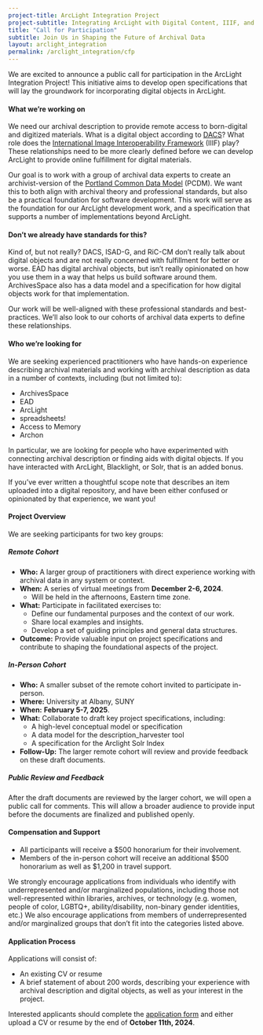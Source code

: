 ```yaml
---
project-title: ArcLight Integration Project
project-subtitle: Integrating ArcLight with Digital Content, IIIF, and ArchivesSpace
title: "Call for Participation"
subtitle: Join Us in Shaping the Future of Archival Data
layout: arclight_integration
permalink: /arclight_integration/cfp
---
```



We are excited to announce a public call for participation in the ArcLight Integration Project! This initiative aims to develop open specifications that will lay the groundwork for incorporating digital objects in ArcLight.

#### What we’re working on

We need our archival description to provide remote access to born-digital and digitized materials. What is a digital object according to [DACS](https://saa-ts-dacs.github.io/)? What role does the [International Image Interoperability Framework](https://iiif.io/) (IIIF) play? These relationships need to be more clearly defined before we can develop ArcLight to provide online fulfillment for digital materials.

Our goal is to work with a group of archival data experts to create an archivist-version of the [Portland Common Data Model](https://github.com/duraspace/pcdm/wiki) (PCDM). We want this to both align with archival theory and professional standards, but also be a practical foundation for software development. This work will serve as the foundation for our ArcLight development work, and a specification that supports a number of implementations beyond ArcLight.

#### Don’t we already have standards for this?

Kind of, but not really? DACS, ISAD-G, and RiC-CM don’t really talk about digital objects and are not really concerned with fulfillment for better or worse. EAD has digital archival objects, but isn’t really opinionated on how you use them in a way that helps us build software around them. ArchivesSpace also has a data model and a specification for how digital objects work for that implementation.

Our work will be well-aligned with these professional standards and best-practices. We’ll also look to our cohorts of archival data experts to define these relationships.

#### Who we’re looking for

We are seeking experienced practitioners who have hands-on experience describing archival materials and working with archival description as data in a number of contexts, including (but not limited to):

-   ArchivesSpace
-   EAD
-   ArcLight
-   spreadsheets!
-   Access to Memory
-   Archon

In particular, we are looking for people who have experimented with connecting archival description or finding aids with digital objects. If you have interacted with ArcLight, Blacklight, or Solr, that is an added bonus.

If you’ve ever written a thoughtful scope note that describes an item uploaded into a digital repository, and have been either confused or opinionated by that experience, we want you!

#### Project Overview

We are seeking participants for two key groups:

##### Remote Cohort

-   **Who:** A larger group of practitioners with direct experience working with archival data in any system or context.
-   **When:** A series of virtual meetings from **December 2-6, 2024**.
	- Will be held in the afternoons, Eastern time zone.
-   **What:** Participate in facilitated exercises to:
	-   Define our fundamental purposes and the context of our work.
	-   Share local examples and insights.
	-   Develop a set of guiding principles and general data structures.
-   **Outcome:** Provide valuable input on project specifications and contribute to shaping the foundational aspects of the project.
    
##### In-Person Cohort

-   **Who:** A smaller subset of the remote cohort invited to participate in-person.
-   **Where:** University at Albany, SUNY
-   **When:** **February 5-7, 2025**.
-   **What:** Collaborate to draft key project specifications, including:
	-   A high-level conceptual model or specification
	-   A data model for the description_harvester tool
	-   A specification for the Arclight Solr Index
-   **Follow-Up:** The larger remote cohort will review and provide feedback on these draft documents.
    
##### Public Review and Feedback

After the draft documents are reviewed by the larger cohort, we will open a public call for comments. This will allow a broader audience to provide input before the documents are finalized and published openly.

#### Compensation and Support

-   All participants will receive a $500 honorarium for their involvement.
-   Members of the in-person cohort will receive an additional $500 honorarium as well as $1,200 in travel support.

We strongly encourage applications from individuals who identify with underrepresented and/or marginalized populations, including those not well-represented within libraries, archives, or technology (e.g. women, people of color, LGBTQ+, ability/disability, non-binary gender identities, etc.) We also encourage applications from members of underrepresented and/or marginalized groups that don’t fit into the categories listed above.

#### Application Process

Applications will consist of:
-   An existing CV or resume
-   A brief statement of about 200 words, describing your experience with archival description and digital objects, as well as your interest in the project.
    
Interested applicants should complete the [application form](https://docs.google.com/forms/d/e/1FAIpQLSc1wXyyPCRoc-MNZOKdgEQrbZWJieCV_IOwEU6JJfQz4RJMlA/viewform?usp=sf_link) and either upload a CV or resume by the end of **October 11th, 2024**.
